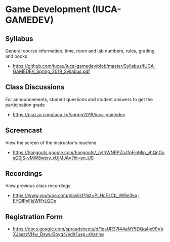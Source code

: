 # Game Development (IUCA-GAMEDEV)

## Syllabus

General course information, time, room and lab numbers, rules, grading, and
books

* <https://github.com/iucau/iuca-gamedev/blob/master/Syllabus/IUCA-GAMEDEV_Spring_2019_Syllabus.pdf>

## Class Discussions

For announcements, student questions and student answers to get the
participation grade

* <https://piazza.com/iuca.kg/spring2019/iuca-gamedev>

## Screencast

View the screen of the instructor's machine

* <https://hangouts.google.com/hangouts/_/ytl/WNRPZaJfpFinMip_yhQnGusQ0jS-vMW8wtxv_xUjMJA=?hl=en_US>

## Recordings

View previous class recordings

* <https://www.youtube.com/playlist?list=PLHcEzCb_lW6e3kq-EYQIPvFkjWfFrLQCe>

## Registration Form

* <https://docs.google.com/spreadsheets/d/1psUR37I44aNY5DQq4jx99VpXJasszVHw_Bswul3oyq4/edit?usp=sharing>
